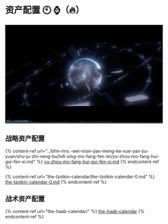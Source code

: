 # 资产配置 🕙 ⌚️（🔥）

![](<../.gitbook/assets/屏幕快照 2021-06-15 下午6.43.09.png>)

## 战略资产配置

{% content-ref url="../bfm-rins.-wei-mian-jian-meng-ke-xue-yan-jiu-yuan/shu-ju-zhi-neng-bu/lv6-xing-mo-fang-fen-lei/yu-zhou-mo-fang-hui-gui-fen-xi.md" %}
[yu-zhou-mo-fang-hui-gui-fen-xi.md](../bfm-rins.-wei-mian-jian-meng-ke-xue-yan-jiu-yuan/shu-ju-zhi-neng-bu/lv6-xing-mo-fang-fen-lei/yu-zhou-mo-fang-hui-gui-fen-xi.md)
{% endcontent-ref %}

{% content-ref url="the-tzolkin-calendar/the-tzolkin-calendar-0.md" %}
[the-tzolkin-calendar-0.md](the-tzolkin-calendar/the-tzolkin-calendar-0.md)
{% endcontent-ref %}

## 战术资产配置

{% content-ref url="the-haab-calendar/" %}
[the-haab-calendar](the-haab-calendar/)
{% endcontent-ref %}
